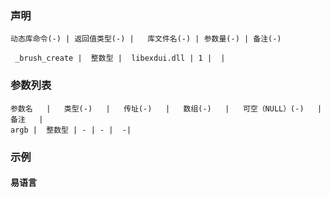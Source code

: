 


### 声明


```table
动态库命令(-) | 返回值类型(-) |   库文件名(-) | 参数量(-) | 备注(-)

 _brush_create |  整数型 |  libexdui.dll | 1 |  | 
```


### 参数列表

```table
参数名   |   类型(-)   |   传址(-)   |   数组(-)   |   可空（NULL）(-)   |   备注   |
argb |  整数型 | - | - |  -| 
```




### 示例
#### 易语言
```c

```
